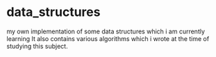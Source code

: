 # data_structures
my own implementation of some data structures which i am currently learning
It also contains various algorithms which i wrote at the time of studying this subject.
